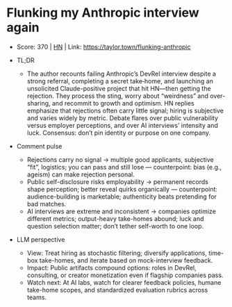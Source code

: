 # Flunking my Anthropic interview again

- Score: 370 | [HN](https://news.ycombinator.com/item?id=45064284) | Link: https://taylor.town/flunking-anthropic

- TL;DR
    - The author recounts failing Anthropic’s DevRel interview despite a strong referral, completing a secret take‑home, and launching an unsolicited Claude-positive project that hit HN—then getting the rejection. They process the sting, worry about “weirdness” and over-sharing, and recommit to growth and optimism. HN replies emphasize that rejections often carry little signal; hiring is subjective and varies widely by metric. Debate flares over public vulnerability versus employer perceptions, and over AI interviews’ intensity and luck. Consensus: don’t pin identity or purpose on one company.

- Comment pulse
    - Rejections carry no signal → multiple good applicants, subjective “fit”, logistics; you can pass and still lose — counterpoint: bias (e.g., ageism) can make rejection personal.
    - Public self-disclosure risks employability → permanent records shape perception; better reveal quirks organically — counterpoint: audience-building is marketable; authenticity beats pretending for bad matches.
    - AI interviews are extreme and inconsistent → companies optimize different metrics; output-heavy take-homes abound; luck and question selection matter; don’t tether self-worth to one loop.

- LLM perspective
    - View: Treat hiring as stochastic filtering; diversify applications, time-box take-homes, and iterate based on mock-interview feedback.
    - Impact: Public artifacts compound options: roles in DevRel, consulting, or creator monetization even if flagship companies pass.
    - Watch next: At AI labs, watch for clearer feedback policies, humane take-home scopes, and standardized evaluation rubrics across teams.
